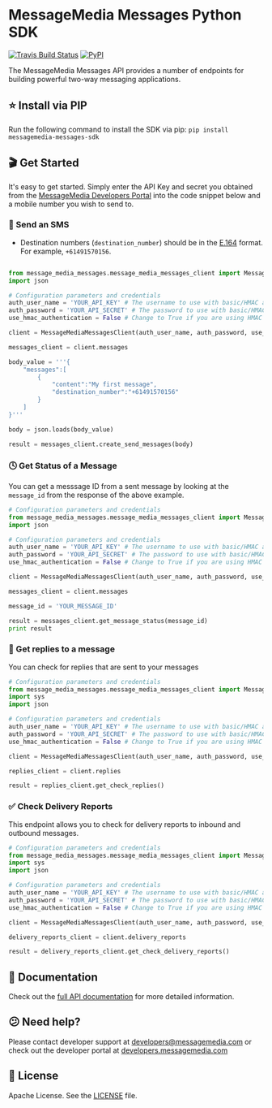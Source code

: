 # MessageMedia Messages Python SDK
[![Travis Build Status](https://api.travis-ci.org/messagemedia/messages-python-sdk.svg?branch=master)](https://travis-ci.org/messagemedia/messages-python-sdk)
[![PyPI](https://badge.fury.io/py/messagemedia-messages-sdk.svg)](https://pypi.python.org/pypi/messagemedia-messages-sdk)

The MessageMedia Messages API provides a number of endpoints for building powerful two-way messaging applications.

## ⭐️ Install via PIP
Run the following command to install the SDK via pip:
`pip install messagemedia-messages-sdk`

## 🎬 Get Started
It's easy to get started. Simply enter the API Key and secret you obtained from the [MessageMedia Developers Portal](https://developers.messagemedia.com) into the code snippet below and a mobile number you wish to send to.

### 🚀 Send an SMS
* Destination numbers (`destination_number`) should be in the [E.164](http://en.wikipedia.org/wiki/E.164) format. For example, `+61491570156`.
```python

from message_media_messages.message_media_messages_client import MessageMediaMessagesClient
import json

# Configuration parameters and credentials
auth_user_name = 'YOUR_API_KEY' # The username to use with basic/HMAC authentication
auth_password = 'YOUR_API_SECRET' # The password to use with basic/HMAC authentication
use_hmac_authentication = False # Change to True if you are using HMAC keys

client = MessageMediaMessagesClient(auth_user_name, auth_password, use_hmac_authentication)

messages_client = client.messages

body_value = '''{
    "messages":[
        {
            "content":"My first message",
            "destination_number":"+61491570156"
        }
    ]
}'''

body = json.loads(body_value)

result = messages_client.create_send_messages(body)
```

### 🕓 Get Status of a Message
You can get a messsage ID from a sent message by looking at the `message_id` from the response of the above example.
```python
# Configuration parameters and credentials
from message_media_messages.message_media_messages_client import MessageMediaMessagesClient
import json

# Configuration parameters and credentials
auth_user_name = 'YOUR_API_KEY' # The username to use with basic/HMAC authentication
auth_password = 'YOUR_API_SECRET' # The password to use with basic/HMAC authentication
use_hmac_authentication = False # Change to True if you are using HMAC keys

client = MessageMediaMessagesClient(auth_user_name, auth_password, use_hmac_authentication)

messages_client = client.messages

message_id = 'YOUR_MESSAGE_ID'

result = messages_client.get_message_status(message_id)
print result
```

### 💬 Get replies to a message
You can check for replies that are sent to your messages
```python
# Configuration parameters and credentials
from message_media_messages.message_media_messages_client import MessageMediaMessagesClient
import sys
import json

# Configuration parameters and credentials
auth_user_name = 'YOUR_API_KEY' # The username to use with basic/HMAC authentication
auth_password = 'YOUR_API_SECRET' # The password to use with basic/HMAC authentication
use_hmac_authentication = False # Change to True if you are using HMAC keys

client = MessageMediaMessagesClient(auth_user_name, auth_password, use_hmac_authentication)

replies_client = client.replies

result = replies_client.get_check_replies()
```

### ✅ Check Delivery Reports
This endpoint allows you to check for delivery reports to inbound and outbound messages.
```python
# Configuration parameters and credentials
from message_media_messages.message_media_messages_client import MessageMediaMessagesClient
import sys
import json

# Configuration parameters and credentials
auth_user_name = 'YOUR_API_KEY' # The username to use with basic/HMAC authentication
auth_password = 'YOUR_API_SECRET' # The password to use with basic/HMAC authentication
use_hmac_authentication = False # Change to True if you are using HMAC keys

client = MessageMediaMessagesClient(auth_user_name, auth_password, use_hmac_authentication)

delivery_reports_client = client.delivery_reports

result = delivery_reports_client.get_check_delivery_reports()
```

## 📕 Documentation
Check out the [full API documentation](DOCUMENTATION.md) for more detailed information.

## 😕 Need help?
Please contact developer support at developers@messagemedia.com or check out the developer portal at [developers.messagemedia.com](https://developers.messagemedia.com/)

## 📃 License
Apache License. See the [LICENSE](LICENSE) file.
